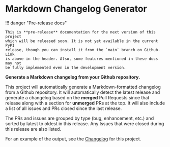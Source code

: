 # Markdown Changelog Generator

!!! danger "Pre-release docs"

    This is **pre-release** documentation for the next version of this project
    which will be released soon. It is not yet available in the current PyPI
    release, though you can install it from the `main` branch on Github. Link
    is above in the header. Also, some features mentioned in these docs may not
    be fully implemented even in the development version.

**Generate a Markdown changelog from your Github repository.**

This project will automatically generate a Markdown-formatted changelog from a
Github repository. It will automatically detect the latest release and generate
a changelog based on the **merged** Pull Requests since that release along with
a section for **unmerged** PRs at the top. It will also include a list of all
issues and PRs closed since the last release.

The PRs and issues are grouped by type (bug, enhancement, etc.) and sorted by
latest to oldest in this release. Any Issues that were closed during this
release are also listed.

For an example of the output, see the [Changelog](changelog.md) for this
project.
